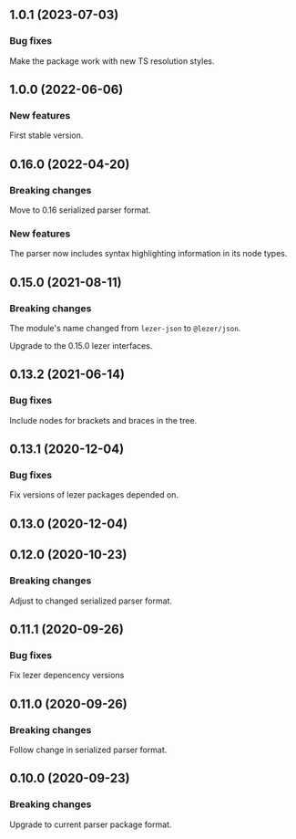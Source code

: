 ## 1.0.1 (2023-07-03)

### Bug fixes

Make the package work with new TS resolution styles.

## 1.0.0 (2022-06-06)

### New features

First stable version.

## 0.16.0 (2022-04-20)

### Breaking changes

Move to 0.16 serialized parser format.

### New features

The parser now includes syntax highlighting information in its node types.

## 0.15.0 (2021-08-11)

### Breaking changes

The module's name changed from `lezer-json` to `@lezer/json`.

Upgrade to the 0.15.0 lezer interfaces.

## 0.13.2 (2021-06-14)

### Bug fixes

Include nodes for brackets and braces in the tree.

## 0.13.1 (2020-12-04)

### Bug fixes

Fix versions of lezer packages depended on.

## 0.13.0 (2020-12-04)

## 0.12.0 (2020-10-23)

### Breaking changes

Adjust to changed serialized parser format.

## 0.11.1 (2020-09-26)

### Bug fixes

Fix lezer depencency versions

## 0.11.0 (2020-09-26)

### Breaking changes

Follow change in serialized parser format.

## 0.10.0 (2020-09-23)

### Breaking changes

Upgrade to current parser package format.
